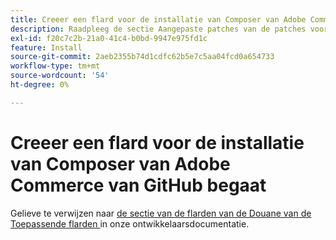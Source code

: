 ```yaml
---
title: Creeer een flard voor de installatie van Composer van Adobe Commerce van GitHub begaat
description: Raadpleeg de sectie Aangepaste patches van de patches voor toepassing (https://experienceleague.adobe.com/nl/docs/commerce-operations/upgrade-guide/patches/overview#custom-patches) in de documentatie voor ontwikkelaars.
exl-id: f20c7c2b-21a0-41c4-b0bd-9947e975fd1c
feature: Install
source-git-commit: 2aeb2355b74d1cdfc62b5e7c5aa04fcd0a654733
workflow-type: tm+mt
source-wordcount: '54'
ht-degree: 0%

---
```


# Creeer een flard voor de installatie van Composer van Adobe Commerce van GitHub begaat

Gelieve te verwijzen naar [ de sectie van de flarden van de Douane van de Toepassende flarden ](https://experienceleague.adobe.com/nl/docs/commerce-operations/upgrade-guide/patches/overview#custom-patches) in onze ontwikkelaarsdocumentatie.
